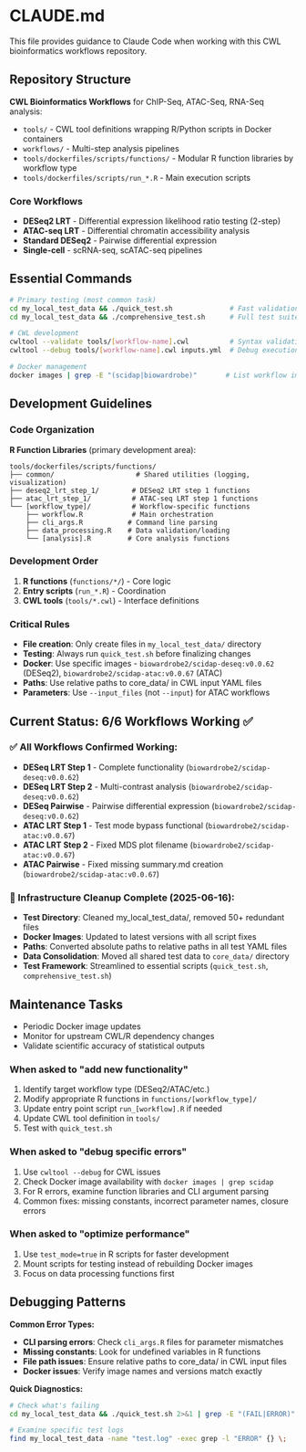 # CLAUDE.md

This file provides guidance to Claude Code when working with this CWL bioinformatics workflows repository.

## Repository Structure

**CWL Bioinformatics Workflows** for ChIP-Seq, ATAC-Seq, RNA-Seq analysis:
- `tools/` - CWL tool definitions wrapping R/Python scripts in Docker containers
- `workflows/` - Multi-step analysis pipelines
- `tools/dockerfiles/scripts/functions/` - Modular R function libraries by workflow type
- `tools/dockerfiles/scripts/run_*.R` - Main execution scripts

### Core Workflows
- **DESeq2 LRT** - Differential expression likelihood ratio testing (2-step)
- **ATAC-seq LRT** - Differential chromatin accessibility analysis  
- **Standard DESeq2** - Pairwise differential expression
- **Single-cell** - scRNA-seq, scATAC-seq pipelines

## Essential Commands

```bash
# Primary testing (most common task)
cd my_local_test_data && ./quick_test.sh              # Fast validation (2-3 min)
cd my_local_test_data && ./comprehensive_test.sh      # Full test suite (10-15 min)

# CWL development
cwltool --validate tools/[workflow-name].cwl          # Syntax validation
cwltool --debug tools/[workflow-name].cwl inputs.yml  # Debug execution

# Docker management
docker images | grep -E "(scidap|biowardrobe)"       # List workflow images
```

## Development Guidelines

### Code Organization
**R Function Libraries** (primary development area):
```
tools/dockerfiles/scripts/functions/
├── common/                    # Shared utilities (logging, visualization)
├── deseq2_lrt_step_1/        # DESeq2 LRT step 1 functions
├── atac_lrt_step_1/          # ATAC-seq LRT step 1 functions
└── [workflow_type]/          # Workflow-specific functions
    ├── workflow.R            # Main orchestration
    ├── cli_args.R           # Command line parsing
    ├── data_processing.R    # Data validation/loading
    └── [analysis].R         # Core analysis functions
```

### Development Order
1. **R functions** (`functions/*/`) - Core logic
2. **Entry scripts** (`run_*.R`) - Coordination
3. **CWL tools** (`tools/*.cwl`) - Interface definitions

### Critical Rules
- **File creation**: Only create files in `my_local_test_data/` directory
- **Testing**: Always run `quick_test.sh` before finalizing changes
- **Docker**: Use specific images - `biowardrobe2/scidap-deseq:v0.0.62` (DESeq2), `biowardrobe2/scidap-atac:v0.0.67` (ATAC)
- **Paths**: Use relative paths to core_data/ in CWL input YAML files
- **Parameters**: Use `--input_files` (not `--input`) for ATAC workflows

## Current Status: 6/6 Workflows Working ✅

### ✅ All Workflows Confirmed Working:
- **DESeq LRT Step 1** - Complete functionality (`biowardrobe2/scidap-deseq:v0.0.62`)
- **DESeq LRT Step 2** - Multi-contrast analysis (`biowardrobe2/scidap-deseq:v0.0.62`) 
- **DESeq Pairwise** - Pairwise differential expression (`biowardrobe2/scidap-deseq:v0.0.62`)
- **ATAC LRT Step 1** - Test mode bypass functional (`biowardrobe2/scidap-atac:v0.0.67`)
- **ATAC LRT Step 2** - Fixed MDS plot filename (`biowardrobe2/scidap-atac:v0.0.67`)
- **ATAC Pairwise** - Fixed missing summary.md creation (`biowardrobe2/scidap-atac:v0.0.67`)

### 🧹 Infrastructure Cleanup Complete (2025-06-16):
- **Test Directory**: Cleaned my_local_test_data/, removed 50+ redundant files
- **Docker Images**: Updated to latest versions with all script fixes
- **Paths**: Converted absolute paths to relative paths in all test YAML files
- **Data Consolidation**: Moved all shared test data to `core_data/` directory
- **Test Framework**: Streamlined to essential scripts (`quick_test.sh`, `comprehensive_test.sh`)

## Maintenance Tasks

- Periodic Docker image updates
- Monitor for upstream CWL/R dependency changes
- Validate scientific accuracy of statistical outputs

### When asked to "add new functionality"

1. Identify target workflow type (DESeq2/ATAC/etc.)
2. Modify appropriate R functions in `functions/[workflow_type]/`
3. Update entry point script `run_[workflow].R` if needed
4. Update CWL tool definition in `tools/`
5. Test with `quick_test.sh`

### When asked to "debug specific errors"

1. Use `cwltool --debug` for CWL issues
2. Check Docker image availability with `docker images | grep scidap`
3. For R errors, examine function libraries and CLI argument parsing
4. Common fixes: missing constants, incorrect parameter names, closure errors

### When asked to "optimize performance"

1. Use `test_mode=true` in R scripts for faster development
2. Mount scripts for testing instead of rebuilding Docker images
3. Focus on data processing functions first

## Debugging Patterns

**Common Error Types:**

- **CLI parsing errors**: Check `cli_args.R` files for parameter mismatches
- **Missing constants**: Look for undefined variables in R functions
- **File path issues**: Ensure relative paths to core_data/ in CWL input files
- **Docker issues**: Verify image names and versions match exactly

**Quick Diagnostics:**

```bash
# Check what's failing
cd my_local_test_data && ./quick_test.sh 2>&1 | grep -E "(FAIL|ERROR)"

# Examine specific test logs  
find my_local_test_data -name "test.log" -exec grep -l "ERROR" {} \;
```
